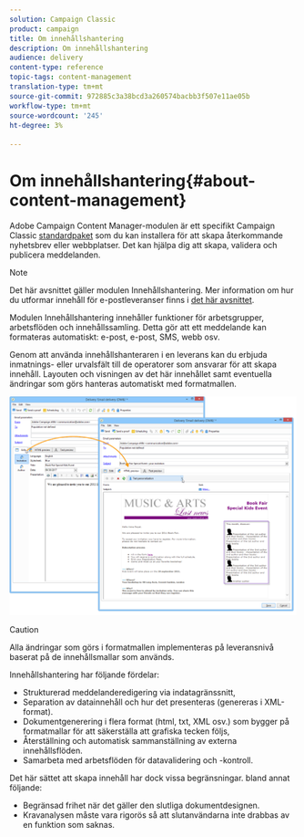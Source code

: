 ```yaml
---
solution: Campaign Classic
product: campaign
title: Om innehållshantering
description: Om innehållshantering
audience: delivery
content-type: reference
topic-tags: content-management
translation-type: tm+mt
source-git-commit: 972885c3a38bcd3a260574bacbb3f507e11ae05b
workflow-type: tm+mt
source-wordcount: '245'
ht-degree: 3%

---
```



# Om innehållshantering{#about-content-management}

Adobe Campaign Content Manager-modulen är ett specifikt Campaign Classic [standardpaket](../../installation/using/installing-campaign-standard-packages.md) som du kan installera för att skapa återkommande nyhetsbrev eller webbplatser. Det kan hjälpa dig att skapa, validera och publicera meddelanden.

>[!NOTE]
>
>Det här avsnittet gäller modulen Innehållshantering. Mer information om hur du utformar innehåll för e-postleveranser finns i [det här avsnittet](../../delivery/using/defining-the-email-content.md).

Modulen Innehållshantering innehåller funktioner för arbetsgrupper, arbetsflöden och innehållssamling. Detta gör att ett meddelande kan formateras automatiskt: e-post, e-post, SMS, webb osv.

Genom att använda innehållshanteraren i en leverans kan du erbjuda inmatnings- eller urvalsfält till de operatorer som ansvarar för att skapa innehåll. Layouten och visningen av det här innehållet samt eventuella ändringar som görs hanteras automatiskt med formatmallen.

![](assets/s_ncs_content_create_content_sample.png)

>[!CAUTION]
>
>Alla ändringar som görs i formatmallen implementeras på leveransnivå baserat på de innehållsmallar som används.

Innehållshantering har följande fördelar:

* Strukturerad meddelanderedigering via indatagränssnitt,
* Separation av datainnehåll och hur det presenteras (genereras i XML-format).
* Dokumentgenerering i flera format (html, txt, XML osv.) som bygger på formatmallar för att säkerställa att grafiska tecken följs,
* Återställning och automatisk sammanställning av externa innehållsflöden.
* Samarbeta med arbetsflöden för datavalidering och -kontroll.

Det här sättet att skapa innehåll har dock vissa begränsningar. bland annat följande:

* Begränsad frihet när det gäller den slutliga dokumentdesignen.
* Kravanalysen måste vara rigorös så att slutanvändarna inte drabbas av en funktion som saknas.

